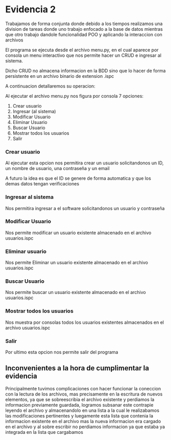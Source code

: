 # **Evidencia 2**

Trabajamos de forma conjunta donde debido a los tiempos realizamos una division de tareas donde uno trabajo enfocado a la base de datos mientras que otro trabajo dandole funcionalidad POO y aplicando la interaccion con archivos

El programa se ejecuta desde el archivo menu.py, en el cual aparece por consola un menu interactivo que nos permite hacer un CRUD e ingresar al sistema.

Dicho CRUD no almacena informacion en la BDD sino que lo hacer de forma persistente en un archivo binario de extension .ispc

A continuacion detallaremos su operacion:

Al ejecutar el archivo menu.py nos figura por consola 7 opciones:

1. Crear usuario
2. Ingresar (al sistema)
3. Modificar Usuario
4. Eliminar Usuario
5. Buscar Usuario
6. Mostrar todos los usuarios
7. Salir

### Crear usuario

Al ejecutar esta opcion nos permitira crear un usuario solicitandonos un ID, un nombre de usuario, una contraseña y un email

A futuro la idea es que el ID se genere de forma automatica y que los demas datos tengan verificaciones

### Ingresar al sistema

Nos permitira ingresar a el software solicitandonos un usuario y contraseña

### Modificar Usuario

Nos permite modificar un usuario existente almacenado en el archivo usuarios.ispc

### Eliminar usuario

Nos permite Eliminar un usuario existente almacenado en el archivo usuarios.ispc

### Buscar Usuario

Nos permite buscar un usuario existente almacenado en el archivo usuarios.ispc

### Mostrar todos los usuarios

Nos muestra por consolas todos los usuarios existentes almacenados en el archivo usuarios.ispc

### Salir

Por ultimo esta opcion nos permite salir del programa

## Inconvenientes a la hora de cumplimentar la evidencia

Principalmente tuvimos complicaciones con hacer funcionar la coneccion con la lectura de los archivos, mas precisamente en la escritura de nuevos elementos, ya que se sobreescribia el archivo existente y perdiamos la informacion previamente guardada, logramos subsanar este contrapie leyendo el archivo y almacenandolo en una lista a la cual le realizabamos las modificaciones pertinentes y luegamente esta lista que contenia la informacion existente en el archivo mas la nueva informacion era cargado en el archivo y al sobre escribir no perdiamos informacion ya que estaba ya integrada en la lista que cargabamos
